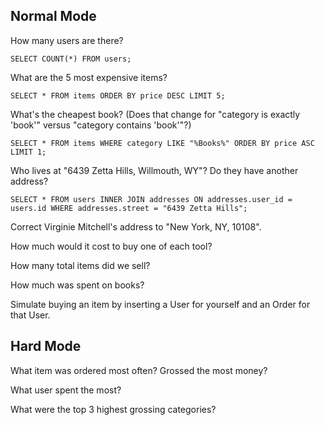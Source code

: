 ## Normal Mode

How many users are there?

`SELECT COUNT(*) FROM users;`

What are the 5 most expensive items?

`SELECT * FROM items ORDER BY price DESC LIMIT 5;`

What's the cheapest book? (Does that change for "category is exactly 'book'" versus "category contains 'book'"?)

`SELECT * FROM items WHERE category LIKE "%Books%" ORDER BY price ASC LIMIT 1;`

Who lives at "6439 Zetta Hills, Willmouth, WY"? Do they have another address?

`SELECT * FROM users INNER JOIN addresses ON addresses.user_id = users.id WHERE addresses.street = "6439 Zetta Hills";`

Correct Virginie Mitchell's address to "New York, NY, 10108".

How much would it cost to buy one of each tool?

How many total items did we sell?

How much was spent on books?

Simulate buying an item by inserting a User for yourself and an Order for that User.

## Hard Mode

What item was ordered most often? Grossed the most money?

What user spent the most?

What were the top 3 highest grossing categories?
